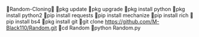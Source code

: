💚Random-Cloning💚
💚pkg update
💚pkg upgrade
💚pkg install python
💚pkg install python2
💚pip install requests
💚pip install mechanize
💚pip install rich 
💚pip install bs4
💚pkg install git
💚git clone https://github.com/M-Black110/Random.git
💚cd Random
💚python Random.py
